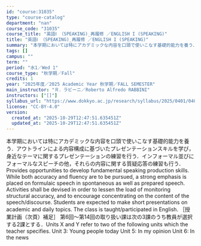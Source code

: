 ```yaml
---
id: "course:31035"
type: "course-catalog"
department: "nan"
course_code: "31035"
course_title: "英語Ⅰ （SPEAKING)_再履修 ／ENGLISH I (SPEAKING)"
title: "英語Ⅰ （SPEAKING)_再履修 ／ENGLISH I (SPEAKING)"
summary: "本学期においては特にアカデミックな内容を口頭で使いこなす基礎的能力を養う．アウトラインによる内容構成に基づいたプレゼンテーションスキルを学び，身近なテーマに関するプレゼンテーションの練習を行う．インフォーマル並びにフォーマルなスピーチの他，…"
tags: []
campus: ""
term: ""
period: "水1／Wed 1"
course_type: "秋学期／Fall"
credits: 1
year: "2025年度／2025 Academic Year 秋学期／FALL SEMESTER"
main_instructor: "Ｒ．ラビーニ／Roberto Alfredo RABBINI"
instructors: ["[]"]
syllabus_url: "https://www.dokkyo.ac.jp/research/syllabus/2025/0401/0401_31035_ja_JP.html"
license: "CC-BY-4.0"
version:
  created_at: "2025-10-29T12:47:51.635451Z"
  updated_at: "2025-10-29T12:47:51.635451Z"
---
```

本学期においては特にアカデミックな内容を口頭で使いこなす基礎的能力を養う．アウトラインによる内容構成に基づいたプレゼンテーションスキルを学び，身近なテーマに関するプレゼンテーションの練習を行う．インフォーマル並びにフォーマルなスピーチの他，それらの内容に関する質疑応答の練習も行う．Provides opportunities to develop fundamental speaking production skills. While both accuracy and fluency are to be pursued, a strong emphasis is placed on formulaic speech in spontaneous as well as prepared speech. Activities shall be devised in order to lessen the load of monitoring structural accuracy, and to encourage concentrating on the content of the speech/discourse. Students are expected to make short presentations on academic and daily topics. The class is taught/participated in English. ［授業計画（次頁）補足］ 第6回〜第14回の取り扱い課は次の3課のうち教員が選択する2課とする．Units X and Y refer to two of the following units which the teacher specifies. Unit 3: Young people today Unit 5: In my opinion Unit 6: In the news
